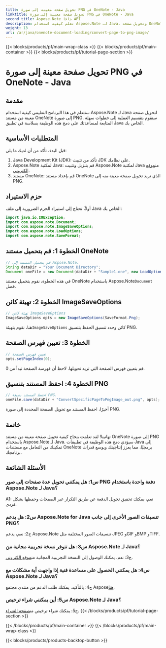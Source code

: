 ```yaml
---
title: تحويل صفحة معينة إلى صورة PNG في OneNote - Java
linktitle: تحويل صفحة معينة إلى صورة PNG في OneNote - Java
second_title: Aspose.Note جافا API
description: تعلم كيفية استخدام Aspose.Note لـ Java، وتحويل صفحة OneNote إلى PNG. اتبع الخطوات السهلة، وقم بتحميل المستند، وضبط الخيارات. قم بتحسين تطبيقات Java باستخدام هذه الوظيفة.
weight: 13
url: /ar/java/onenote-document-loading/convert-page-to-png-image/
---
```


{{< blocks/products/pf/main-wrap-class >}}
{{< blocks/products/pf/main-container >}}
{{< blocks/products/pf/tutorial-page-section >}}

# تحويل صفحة معينة إلى صورة PNG في OneNote - Java

## مقدمة

ستتعلم في هذا البرنامج التعليمي كيفية استخدام Aspose.Note لـ Java لتحويل صفحة معينة من مستند OneNote إلى صورة PNG. سنقوم بتقسيم العملية إلى خطوات سهلة المتابعة لمساعدتك على دمج هذه الوظيفة بسلاسة في تطبيق Java الخاص بك.

## المتطلبات الأساسية

قبل البدء، تأكد من أن لديك ما يلي:

1. Java Development Kit (JDK): تأكد من تثبيت JDK على نظامك.
2.  Aspose.Note لمكتبة Java: قم بتنزيل وتثبيت Aspose.Note لمكتبة Java من[موقع إلكتروني](https://releases.aspose.com/note/java/).
3. مستند OneNote: قم بإعداد مستند OneNote الذي تريد تحويل صفحة معينة منه إلى PNG.

## حزم الاستيراد

أولاً، تحتاج إلى استيراد الحزم الضرورية إلى ملف Java الخاص بك:

```java
import java.io.IOException;
import com.aspose.note.Document;
import com.aspose.note.ImageSaveOptions;
import com.aspose.note.LoadOptions;
import com.aspose.note.SaveFormat;
```

## الخطوة 1: قم بتحميل مستند OneNote

```java
// قم بتحميل المستند إلى Aspose.Note.
String dataDir = "Your Document Directory";
Document oneFile = new Document(dataDir + "Sample1.one", new LoadOptions());
```

 في هذه الخطوة، نقوم بتحميل مستند OneNote باستخدام Aspose.Note`Document` فصل.

## الخطوة 2: تهيئة كائن ImageSaveOptions

```java
// تهيئة كائن ImageSaveOptions
ImageSaveOptions opts = new ImageSaveOptions(SaveFormat.Png);
```

 هنا، نقوم بتهيئة`ImageSaveOptions` كائن وحدد تنسيق الحفظ بتنسيق PNG.

## الخطوة 3: تعيين فهرس الصفحة

```java
// تعيين فهرس الصفحة
opts.setPageIndex(0);
```

قم بتعيين فهرس الصفحة التي تريد تحويلها. لاحظ أن فهرسة الصفحة تبدأ من 0.

## الخطوة 4: احفظ المستند بتنسيق PNG

```java
// احفظ المستند بصيغة PNG.
oneFile.save(dataDir + "ConvertSpecificPageToPngImage_out.png", opts);
```

أخيرًا، احفظ المستند مع تحويل الصفحة المحددة إلى صورة PNG.

## خاتمة

تهانينا! لقد تعلمت بنجاح كيفية تحويل صفحة معينة من مستند OneNote إلى صورة PNG باستخدام Aspose.Note لـ Java. سيؤدي دمج هذه الوظيفة في تطبيقات Java إلى تمكينك من التعامل مع مستندات OneNote برمجيًا، مما يعزز إنتاجيتك ويوسع قدرات برنامجك.

## الأسئلة الشائعة

### س1: هل يمكنني تحويل عدة صفحات إلى صور PNG دفعة واحدة باستخدام Aspose.Note لـ Java؟

A1: نعم، يمكنك تحقيق تحويل الدفعة عن طريق التكرار عبر الصفحات وحفظها بشكل فردي.

### س2: هل يدعم Aspose.Note for Java تنسيقات الصور الأخرى إلى جانب PNG؟

ج2: نعم، يدعم Aspose.Note تنسيقات الصور المختلفة مثل JPEG وGIF وBMP وTIFF.

### س3: هل تتوفر نسخة تجريبية مجانية من Aspose.Note لـ Java؟

 ج3: نعم، يمكنك الوصول إلى النسخة التجريبية المجانية من[موقع إلكتروني](https://releases.aspose.com/).

### س4: هل يمكنني الحصول على مساعدة فنية إذا واجهت أية مشكلات مع Aspose.Note لـ Java؟

 ج4: بالتأكيد، يمكنك طلب الدعم من منتدى مجتمع Aspose[هنا](https://forum.aspose.com/c/note/28).

### س5: أين يمكنني شراء ترخيص Aspose.Note لـ Java؟

 ج5: يمكنك شراء ترخيص من[صفحة الشراء](https://purchase.aspose.com/buy).
{{< /blocks/products/pf/tutorial-page-section >}}

{{< /blocks/products/pf/main-container >}}
{{< /blocks/products/pf/main-wrap-class >}}

{{< blocks/products/products-backtop-button >}}
